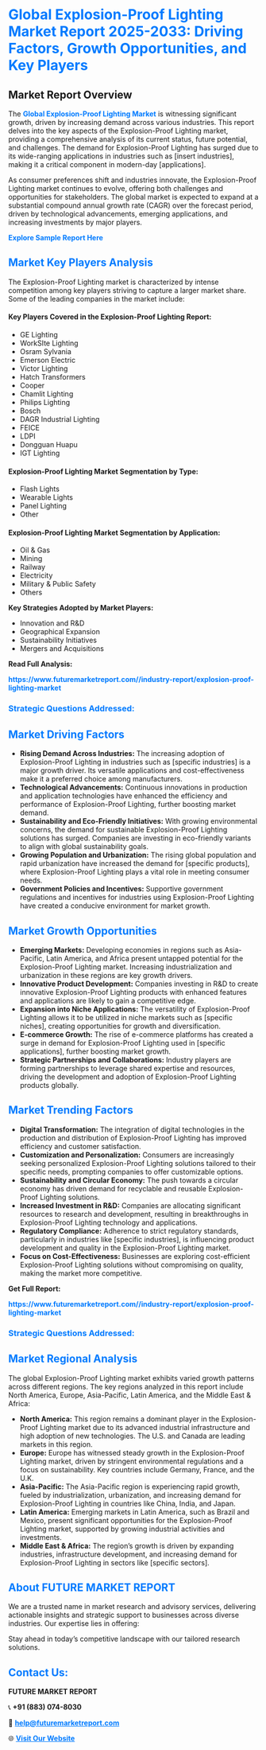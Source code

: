 <h1 style="color: #007BFF;">Global Explosion-Proof Lighting Market Report 2025-2033: Driving Factors, Growth Opportunities, and Key Players</h1>

<section id="overview">
<h2>Market Report Overview</h2>
<p>The <a href="https://www.futuremarketreport.com//industry-report/explosion-proof-lighting-market" style="color: #007BFF; text-decoration: none;"><strong>Global Explosion-Proof Lighting Market</strong></a> is witnessing significant growth, driven by increasing demand across various industries. This report delves into the key aspects of the Explosion-Proof Lighting market, providing a comprehensive analysis of its current status, future potential, and challenges. The demand for Explosion-Proof Lighting has surged due to its wide-ranging applications in industries such as [insert industries], making it a critical component in modern-day [applications].</p>
<p>As consumer preferences shift and industries innovate, the Explosion-Proof Lighting market continues to evolve, offering both challenges and opportunities for stakeholders. The global market is expected to expand at a substantial compound annual growth rate (CAGR) over the forecast period, driven by technological advancements, emerging applications, and increasing investments by major players.</p>
</section>

<section id="overview">
<p><a href="https://www.futuremarketreport.com//request-sample/reportId=81698" style="color: #007BFF; text-decoration: none;"><strong>Explore Sample Report Here</strong></a></p>
</section>

<section id="key-players">
<h2 style="color: #007BFF;">Market Key Players Analysis</h2>
<p>The Explosion-Proof Lighting market is characterized by intense competition among key players striving to capture a larger market share. Some of the leading companies in the market include:</p>
<h4>Key Players Covered in the Explosion-Proof Lighting Report:</h4>
<ul><li>GE Lighting</li><li>WorkSIte Lighting</li><li>Osram Sylvania</li><li>Emerson Electric</li><li>Victor Lighting</li><li>Hatch Transformers</li><li>Cooper</li><li>Chamlit Lighting</li><li>Philips Lighting</li><li>Bosch</li><li>DAGR Industrial Lighting</li><li>FEICE</li><li>LDPI</li><li>Dongguan Huapu</li><li>IGT Lighting</li></ul>
<h4>Explosion-Proof Lighting Market Segmentation by Type:</h4>
<ul><li>Flash Lights</li><li>Wearable Lights</li><li>Panel Lighting</li><li>Other</li></ul>

<h4>Explosion-Proof Lighting Market Segmentation by Application:</h4>
<ul><li>Oil &amp; Gas</li><li>Mining</li><li>Railway</li><li>Electricity</li><li>Military &amp; Public Safety</li><li>Others</li></ul>
<p><strong>Key Strategies Adopted by Market Players:</strong></p>
<ul>
<li>Innovation and R&D</li>
<li>Geographical Expansion</li>
<li>Sustainability Initiatives</li>
<li>Mergers and Acquisitions</li>
</ul>
</section>

<section>
<p><strong>Read Full Analysis: </strong></p><a href="https://www.futuremarketreport.com//industry-report/explosion-proof-lighting-market" style="color: #007BFF; text-decoration: none;"><strong>https://www.futuremarketreport.com//industry-report/explosion-proof-lighting-market</strong></a>
<h3 style="color: #007BFF;">Strategic Questions Addressed:</h3>
</section>

<section id="driving-factors">
<h2 style="color: #007BFF;">Market Driving Factors</h2>
<ul>
<li><strong>Rising Demand Across Industries:</strong> The increasing adoption of Explosion-Proof Lighting in industries such as [specific industries] is a major growth driver. Its versatile applications and cost-effectiveness make it a preferred choice among manufacturers.</li>
<li><strong>Technological Advancements:</strong> Continuous innovations in production and application technologies have enhanced the efficiency and performance of Explosion-Proof Lighting, further boosting market demand.</li>
<li><strong>Sustainability and Eco-Friendly Initiatives:</strong> With growing environmental concerns, the demand for sustainable Explosion-Proof Lighting solutions has surged. Companies are investing in eco-friendly variants to align with global sustainability goals.</li>
<li><strong>Growing Population and Urbanization:</strong> The rising global population and rapid urbanization have increased the demand for [specific products], where Explosion-Proof Lighting plays a vital role in meeting consumer needs.</li>
<li><strong>Government Policies and Incentives:</strong> Supportive government regulations and incentives for industries using Explosion-Proof Lighting have created a conducive environment for market growth.</li>
</ul>
</section>

<section id="growth-opportunities">
<h2 style="color: #007BFF;">Market Growth Opportunities</h2>
<ul>
<li><strong>Emerging Markets:</strong> Developing economies in regions such as Asia-Pacific, Latin America, and Africa present untapped potential for the Explosion-Proof Lighting market. Increasing industrialization and urbanization in these regions are key growth drivers.</li>
<li><strong>Innovative Product Development:</strong> Companies investing in R&D to create innovative Explosion-Proof Lighting products with enhanced features and applications are likely to gain a competitive edge.</li>
<li><strong>Expansion into Niche Applications:</strong> The versatility of Explosion-Proof Lighting allows it to be utilized in niche markets such as [specific niches], creating opportunities for growth and diversification.</li>
<li><strong>E-commerce Growth:</strong> The rise of e-commerce platforms has created a surge in demand for Explosion-Proof Lighting used in [specific applications], further boosting market growth.</li>
<li><strong>Strategic Partnerships and Collaborations:</strong> Industry players are forming partnerships to leverage shared expertise and resources, driving the development and adoption of Explosion-Proof Lighting products globally.</li>
</ul>
</section>

<section id="trending-factors">
<h2 style="color: #007BFF;">Market Trending Factors</h2>
<ul>
<li><strong>Digital Transformation:</strong> The integration of digital technologies in the production and distribution of Explosion-Proof Lighting has improved efficiency and customer satisfaction.</li>
<li><strong>Customization and Personalization:</strong> Consumers are increasingly seeking personalized Explosion-Proof Lighting solutions tailored to their specific needs, prompting companies to offer customizable options.</li>
<li><strong>Sustainability and Circular Economy:</strong> The push towards a circular economy has driven demand for recyclable and reusable Explosion-Proof Lighting solutions.</li>
<li><strong>Increased Investment in R&D:</strong> Companies are allocating significant resources to research and development, resulting in breakthroughs in Explosion-Proof Lighting technology and applications.</li>
<li><strong>Regulatory Compliance:</strong> Adherence to strict regulatory standards, particularly in industries like [specific industries], is influencing product development and quality in the Explosion-Proof Lighting market.</li>
<li><strong>Focus on Cost-Effectiveness:</strong> Businesses are exploring cost-efficient Explosion-Proof Lighting solutions without compromising on quality, making the market more competitive.</li>
</ul>
</section>

<section>
<p><strong>Get Full Report: </strong></p><a href="https://www.futuremarketreport.com//industry-report/explosion-proof-lighting-market" style="color: #007BFF; text-decoration: none;"><strong>https://www.futuremarketreport.com//industry-report/explosion-proof-lighting-market</strong></a>
<h3 style="color: #007BFF;">Strategic Questions Addressed:</h3>
</section>


<section id="regional-analysis">
<h2 style="color: #007BFF;">Market Regional Analysis</h2>
<p>The global Explosion-Proof Lighting market exhibits varied growth patterns across different regions. The key regions analyzed in this report include North America, Europe, Asia-Pacific, Latin America, and the Middle East & Africa:</p>
<ul>
<li><strong>North America:</strong> This region remains a dominant player in the Explosion-Proof Lighting market due to its advanced industrial infrastructure and high adoption of new technologies. The U.S. and Canada are leading markets in this region.</li>
<li><strong>Europe:</strong> Europe has witnessed steady growth in the Explosion-Proof Lighting market, driven by stringent environmental regulations and a focus on sustainability. Key countries include Germany, France, and the U.K.</li>
<li><strong>Asia-Pacific:</strong> The Asia-Pacific region is experiencing rapid growth, fueled by industrialization, urbanization, and increasing demand for Explosion-Proof Lighting in countries like China, India, and Japan.</li>
<li><strong>Latin America:</strong> Emerging markets in Latin America, such as Brazil and Mexico, present significant opportunities for the Explosion-Proof Lighting market, supported by growing industrial activities and investments.</li>
<li><strong>Middle East & Africa:</strong> The region’s growth is driven by expanding industries, infrastructure development, and increasing demand for Explosion-Proof Lighting in sectors like [specific sectors].</li>
</ul>
</section>

<footer>
<h2 style="color: #007BFF;">About FUTURE MARKET REPORT</h2>
<p>We are a trusted name in market research and advisory services, delivering actionable insights and strategic support to businesses across diverse industries. Our expertise lies in offering:</p>

<p>Stay ahead in today’s competitive landscape with our tailored research solutions.</p>

<h2 style="color: #007BFF;">Contact Us:</h2>
<p><strong>FUTURE MARKET REPORT</strong></p>
<p>📞 <strong>+91 (883) 074-8030</strong></p>
<p>📧 <strong><a href="mailto:help@futuremarketreport.com" style="color: #007BFF;">help@futuremarketreport.com</a></strong></p>
<p>🌐 <strong><a href="https://www.futuremarketreport.com/" style="color: #007BFF;">Visit Our Website</a></strong></p>
</footer>